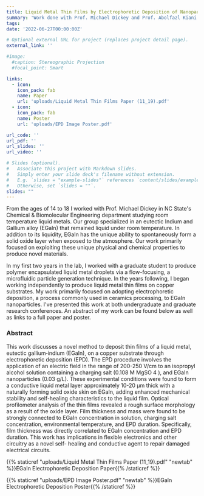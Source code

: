 ```yaml
---
title: Liquid Metal Thin Films by Electrophoretic Deposition of Nanoparticles
summary: 'Work done with Prof. Michael Dickey and Prof. Abolfazl Kiani in the NC State department of Chemical & Biomolecular Engineering'
tags:
date: '2022-06-27T00:00:00Z'

# Optional external URL for project (replaces project detail page).
external_link: ''

#image: 
  #caption: Stereographic Projection
  #focal_point: Smart

links:
  - icon: 
    icon_pack: fab
    name: Paper
    url: 'uploads/Liquid Metal Thin Films Paper (11_19).pdf'
  - icon: 
    icon_pack: fab
    name: Poster
    url: 'uploads/EPD Image Poster.pdf'

url_code: ''
url_pdf: ''
url_slides: ''
url_video: ''

# Slides (optional).
#   Associate this project with Markdown slides.
#   Simply enter your slide deck's filename without extension.
#   E.g. `slides = "example-slides"` references `content/slides/example-slides.md`.
#   Otherwise, set `slides = ""`.
slides: ""
---
```


From the ages of 14 to 18 I worked with Prof. Michael Dickey in NC State's Chemical & Biomolecular Engineering department studying room temperature liquid metals. Our group specialized in an eutectic Indium and Gallium alloy (EGaIn) that remained liquid under room temperature. In addition to its liquidity, EGaIn has the unique ability to spontaneously form a solid oxide layer when exposed to the atmosphere. Our work primarily focused on exploiting these unique physical and chemical properties to produce novel materials.

In my first two years in the lab, I worked with a graduate student to produce polymer encapsulated liquid metal droplets via a flow-focusing, a microfluidic particle generation technique. In the years following, I began working independently to produce liquid metal thin films on copper substrates. My work primarily focused on adopting electrophoretic deposition, a process commonly used in ceramics processing, to EGaIn nanoparticles. I've presented this work at both undergraduate and graduate research conferences. An abstract of my work can be found below as well as links to a full paper and poster.

### Abstract

This work discusses a novel method to deposit thin films of a liquid metal, eutectic
gallium‐indium (EGaIn), on a copper substrate through electrophoretic deposition (EPD). The
EPD procedure involves the application of an electric field in the range of 200-250 V/cm to an
isopropyl alcohol solution containing a charging salt (0.108 M MgSO 4 ), and EGaIn nanoparticles
(0.03 g/L). These experimental conditions were found to form a conductive liquid metal layer
approximately 10-20 μm thick with a naturally forming solid oxide skin on EGaIn, adding
enhanced mechanical stability and self-healing characteristics to the liquid film. Optical
profilometer analysis of the thin films revealed a rough surface morphology as a result of the
oxide layer. Film thickness and mass were found to be strongly connected to EGaIn
concentration in solution, charging salt concentration, environmental temperature, and EPD
duration. Specifically, film thickness was directly correlated to EGaIn concentration and EPD
duration. This work has implications in flexible electronics and other circuitry as a novel self-
healing and conductive agent to repair damaged electrical circuits.


{{% staticref "uploads/Liquid Metal Thin Films Paper (11_19).pdf" "newtab" %}}EGaIn Electrophoretic Deposition Paper{{% /staticref %}}

{{% staticref "uploads/EPD Image Poster.pdf" "newtab" %}}EGaIn Electrophoretic Deposition Poster{{% /staticref %}}